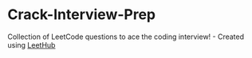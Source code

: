 # Crack-Interview-Prep
Collection of LeetCode questions to ace the coding interview! - Created using [LeetHub](https://github.com/QasimWani/LeetHub)
